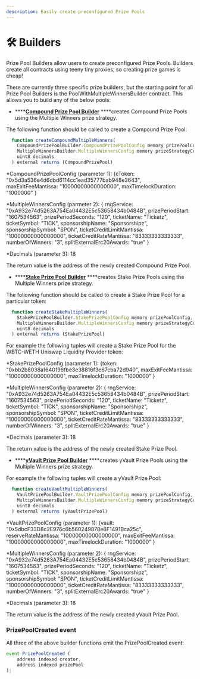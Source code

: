 ```yaml
---
description: Easily create preconfigured Prize Pools
---
```


# 🛠 Builders

Prize Pool Builders allow users to create preconfigured Prize Pools. Builders create all contracts using teeny tiny proxies, so creating prize games is cheap!

There are currently three specific prize builders, but the starting point for all Prize Pool Builders is the PoolWithMultipleWinnersBuilder contract. This allows you to build any of the below pools:

* \*\*\*\*[**Compound Prize Pool Builder**](compound-prize-pool-builder.md) ****creates Compound Prize Pools using the Multiple Winners prize strategy.

The following function should be called to create a Compound Prize Pool: 

```javascript
  function createCompoundMultipleWinners(
    CompoundPrizePoolBuilder.CompoundPrizePoolConfig memory prizePoolConfig,
    MultipleWinnersBuilder.MultipleWinnersConfig memory prizeStrategyConfig,
    uint8 decimals
  ) external returns (CompoundPrizePool) 
```
*CompoundPrizePoolConfig (parameter 1):
{cToken: "0x5d3a536e4d6dbd6114cc1ead35777bab948e3643", maxExitFeeMantissa: "10000000000000000", maxTimelockDuration: "1000000" }

*MultipleWinnersConfig (parmeter 2):
{ rngService: "0xA932e74d5263A754Ea04432E5c53658434b0484B", prizePeriodStart: "1607534563", prizePeriodSeconds: "120", ticketName: "Ticketz", ticketSymbol: "TICK", sponsorshipName: "Sponsorshipz", sponsorshipSymbol: "SPON", ticketCreditLimitMantissa: "10000000000000000", ticketCreditRateMantissa: "83333333333333", numberOfWinners: "3", splitExternalErc20Awards: "true" }

*Decimals (parameter 3): 
18

The return value is the address of the newly created Compound Prize Pool.

* \*\*\*\*[**Stake Prize Pool Builder**](stake-prize-pool-builder.md) ****creates Stake Prize Pools using the Multiple Winners prize strategy.

The following function should be called to create a Stake Prize Pool for a particular token: 

```javascript
  function createStakeMultipleWinners(
    StakePrizePoolBuilder.StakePrizePoolConfig memory prizePoolConfig,
    MultipleWinnersBuilder.MultipleWinnersConfig memory prizeStrategyConfig,
    uint8 decimals
  ) external returns (StakePrizePool) 
```

For example the following tuples will create a Stake Prize Pool for the WBTC-WETH Uniswap Liquidity Provider token: 

*StakePrizePoolConfig (parameter 1):
{token: "0xbb2b8038a1640196fbe3e38816f3e67cba72d940", maxExitFeeMantissa: "10000000000000000", maxTimelockDuration: "1000000" }

*MultipleWinnersConfig (parameter 2):
{ rngService: "0xA932e74d5263A754Ea04432E5c53658434b0484B", prizePeriodStart: "1607534563", prizePeriodSeconds: "120", ticketName: "Ticketz", ticketSymbol: "TICK", sponsorshipName: "Sponsorshipz", sponsorshipSymbol: "SPON", ticketCreditLimitMantissa: "10000000000000000", ticketCreditRateMantissa: "83333333333333", numberOfWinners: "3", splitExternalErc20Awards: "true" }

*Decimals (parameter 3): 
18

The return value is the address of the newly created Stake Prize Pool.


* \*\*\*\*[**yVault Prize Pool Builder**](yvault-prize-pool-builder.md) ****creates yVault Prize Pools using the Multiple Winners prize strategy.

For example the following tuples will create a yVault Prize Pool: 

```javascript
  function createVaultMultipleWinners(
    VaultPrizePoolBuilder.VaultPrizePoolConfig memory prizePoolConfig,
    MultipleWinnersBuilder.MultipleWinnersConfig memory prizeStrategyConfig,
    uint8 decimals
  ) external returns (yVaultPrizePool) 
```
*VaultPrizePoolConfig (parameter 1):
{vault: "0x5dbcF33D8c2E976c6b560249878e6F1491Bca25c", reserveRateMantissa: "10000000000000000", maxExitFeeMantissa: "10000000000000000", maxTimelockDuration: "1000000" }

*MultipleWinnersConfig (parameter 2):
{ rngService: "0xA932e74d5263A754Ea04432E5c53658434b0484B", prizePeriodStart: "1607534563", prizePeriodSeconds: "120", ticketName: "Ticketz", ticketSymbol: "TICK", sponsorshipName: "Sponsorshipz", sponsorshipSymbol: "SPON", ticketCreditLimitMantissa: "10000000000000000", ticketCreditRateMantissa: "83333333333333", numberOfWinners: "3", splitExternalErc20Awards: "true" }

*Decimals (parameter 3): 
18

The return value is the address of the newly created yVault Prize Pool.


### PrizePoolCreated event
All three of the above builder functions emit the PrizePoolCreated event:

```javascript
event PrizePoolCreated (
    address indexed creator,
    address indexed prizePool
);
```